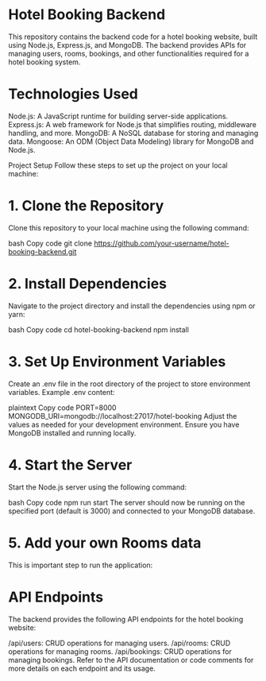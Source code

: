 # Hotel Booking Backend
This repository contains the backend code for a hotel booking website, built using Node.js, Express.js, and MongoDB. The backend provides APIs for managing users, rooms, bookings, and other functionalities required for a hotel booking system.

# Technologies Used
Node.js: A JavaScript runtime for building server-side applications.
Express.js: A web framework for Node.js that simplifies routing, middleware handling, and more.
MongoDB: A NoSQL database for storing and managing data.
Mongoose: An ODM (Object Data Modeling) library for MongoDB and Node.js.

<!-- ----------------------------------------------------------------------------------------------------- -->
Project Setup
Follow these steps to set up the project on your local machine:

# 1. Clone the Repository
Clone this repository to your local machine using the following command:

bash
Copy code
git clone https://github.com/your-username/hotel-booking-backend.git


# 2. Install Dependencies
Navigate to the project directory and install the dependencies using npm or yarn:

bash
Copy code
cd hotel-booking-backend
npm install



# 3. Set Up Environment Variables
Create an .env file in the root directory of the project to store environment variables. Example .env content:

plaintext
Copy code
PORT=8000
MONGODB_URI=mongodb://localhost:27017/hotel-booking
Adjust the values as needed for your development environment. Ensure you have MongoDB installed and running locally.

# 4. Start the Server
Start the Node.js server using the following command:

bash
Copy code
npm run start
The server should now be running on the specified port (default is 3000) and connected to your MongoDB database.

# 5. Add your own Rooms data
This is important step to run the application:

# API Endpoints
The backend provides the following API endpoints for the hotel booking website:

/api/users: CRUD operations for managing users.
/api/rooms: CRUD operations for managing rooms.
/api/bookings: CRUD operations for managing bookings.
Refer to the API documentation or code comments for more details on each endpoint and its usage.
